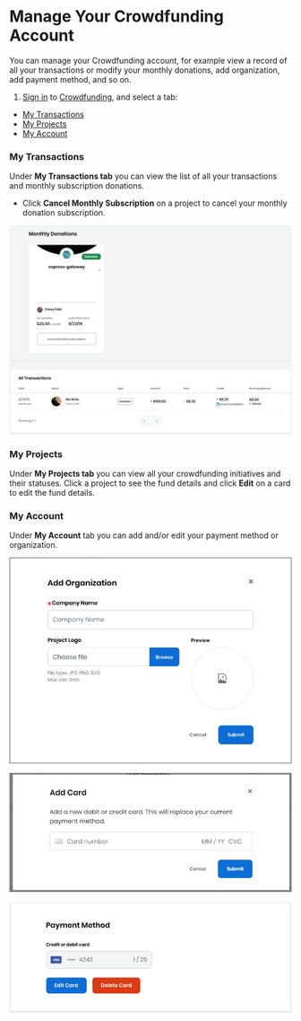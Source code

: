 # Manage Your Crowdfunding Account

You can manage your Crowdfunding account, for example view a record of all your transactions or modify your monthly donations, add organization, add payment method, and so on.

1. [Sign in](../sso/sign-in/) to [Crowdfunding](https://crowdfunding.lfx.linuxfoundation.org/), and select a tab:

* [My Transactions](manage-your-crowdfunding-account.md#my-transactions)
* [My Projects](manage-your-crowdfunding-account.md#my-projects)
* [My Account](manage-your-crowdfunding-account.md#my-account)

### My Transactions

Under **My Transactions tab** you can view the list of all your transactions and monthly subscription donations. 

* Click **Cancel Monthly Subscription** on a project to cancel your monthly donation subscription. 

![](../.gitbook/assets/7417305.png)

### My Projects

Under **My Projects tab** you can view all your crowdfunding initiatives and their statuses. Click a project to see the fund details and click **Edit** on a card to edit the fund details.

### **My Account**

Under **My Account** tab you can add and/or edit your payment method or organization. 

![Add organization to donate or sponsor](../.gitbook/assets/7417301.png)

![Add new payment method ](../.gitbook/assets/add-card.png)

![Edit payment method](../.gitbook/assets/7417299.png)

